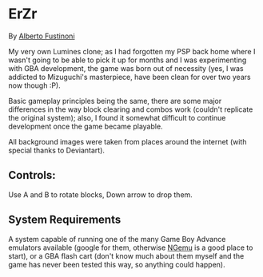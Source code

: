 # ErZr

By [Alberto Fustinoni](http://aftnet.net)

My very own Lumines clone; as I had forgotten my PSP back home where I wasn't going to be able to pick it up for months and I was experimenting with GBA development, the game was born out of necessity (yes, I was addicted to Mizuguchi's masterpiece, have been clean for over two years now though :P).

Basic gameplay principles being the same, there are some major differences in the way block clearing and combos work (couldn't replicate the original system); also, I found it somewhat difficult to continue development once the game became playable.

All background images were taken from places around the internet (with special thanks to Deviantart).

## Controls:
Use A and B to rotate blocks, Down arrow to drop them.

## System Requirements
A system capable of running one of the many Game Boy Advance emulators available (google for them, otherwise [NGemu](http://www.ngemu.com/gba) is a good place to start), or a GBA flash cart (don't know much about them myself and the game has never been tested this way, so anything could happen).